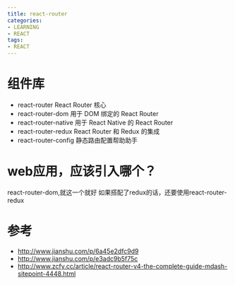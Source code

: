 ```yaml
---
title: react-router
categories: 
- LEARNING
- REACT
tags:
- REACT
---
```

# 组件库
- react-router React Router 核心
- react-router-dom 用于 DOM 绑定的 React Router
- react-router-native 用于 React Native 的 React Router
- react-router-redux React Router 和 Redux 的集成
- react-router-config 静态路由配置帮助助手

# web应用，应该引入哪个？
react-router-dom,就这一个就好
如果搭配了redux的话，还要使用react-router-redux



# 参考
- http://www.jianshu.com/p/6a45e2dfc9d9
- http://www.jianshu.com/p/e3adc9b5f75c
- http://www.zcfy.cc/article/react-router-v4-the-complete-guide-mdash-sitepoint-4448.html